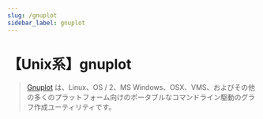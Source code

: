 ```yaml
---
slug: /gnuplot
sidebar_label: gnuplot
---
```


# 【Unix系】gnuplot

> [Gnuplot](http://www.gnuplot.info/) は、Linux、OS / 2、MS Windows、OSX、VMS、およびその他の多くのプラットフォーム向けのポータブルなコマンドライン駆動のグラフ作成ユーティリティです。
 
